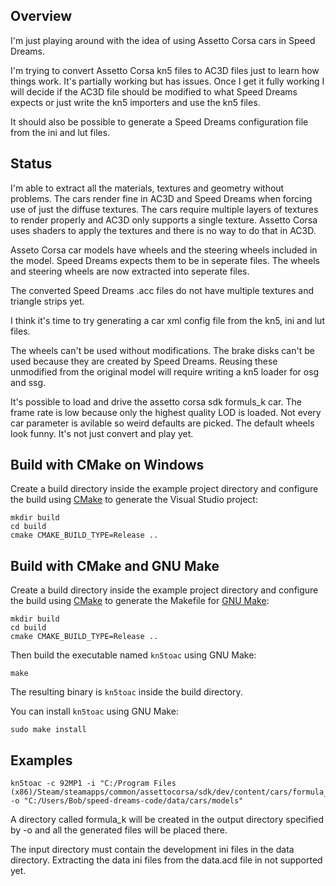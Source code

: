 Overview
--------

I'm just playing around with the idea of using Assetto Corsa cars in Speed Dreams.

I'm trying to convert Assetto Corsa kn5 files to AC3D files just to learn how things work.  It's partially working  but has issues.  Once I get it fully working I will decide if the AC3D file should be modified to what Speed Dreams expects or just write the kn5 importers and use the kn5 files.

It should also be possible to generate a Speed Dreams configuration file from the ini and lut files.

Status
------

I'm able to extract all the materials, textures and geometry without problems.  The cars render fine in AC3D and Speed Dreams when forcing use of just the diffuse textures. The cars require multiple layers of textures to render properly and AC3D only supports a single texture. Assetto Corsa uses shaders to apply the textures and there is no way to do that in AC3D.

Asseto Corsa car models have wheels and the steering wheels included in the model.  Speed Dreams expects them to be in seperate files.  The wheels and steering wheels are now extracted into seperate files.

The converted Speed Dreams .acc files do not have multiple textures and triangle strips yet.

I think it's time to try generating a car xml config file from the kn5, ini and lut files.

The wheels can't be used without modifications.  The brake disks can't be used because they are created by Speed Dreams.  Reusing these unmodified from the original model will require writing a kn5 loader for osg and ssg.

It's possible to load and drive the assetto corsa sdk formuls_k car.  The frame rate is low because only the highest quality LOD is loaded.  Not every car parameter is avilable so weird defaults are picked.  The default wheels look funny.  It's not just convert and play yet.

Build with CMake on Windows
---------------------------

Create a build directory inside the example project directory and configure the
build using [CMake](https://cmake.org) to generate the Visual Studio project:
```
mkdir build
cd build
cmake CMAKE_BUILD_TYPE=Release ..
```
Build with CMake and GNU Make
-----------------------------

Create a build directory inside the example project directory and configure the
build using [CMake](https://cmake.org) to generate the Makefile for
[GNU Make](https://www.gnu.org/software/make/):
```
mkdir build
cd build
cmake CMAKE_BUILD_TYPE=Release ..
```

Then build the executable named ```kn5toac``` using GNU Make:
```
make
```

The resulting binary is ```kn5toac``` inside the build directory.

You can install ```kn5toac``` using GNU Make:
```
sudo make install
```
Examples
--------
```
kn5toac -c 92MP1 -i "C:/Program Files (x86)/Steam/steamapps/common/assettocorsa/sdk/dev/content/cars/formula_k" -o "C:/Users/Bob/speed-dreams-code/data/cars/models"
```
A directory called formula_k will be created in the output directory specified by -o and all the generated files will be placed there.

The input directory must contain the development ini files in the data directory.  Extracting the data ini files from the data.acd file in not supported yet.
